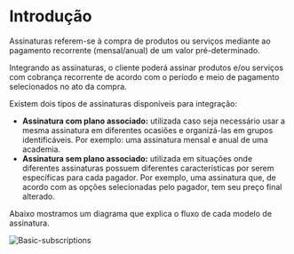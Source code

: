 # Introdução

Assinaturas referem-se à compra de produtos ou serviços mediante ao pagamento recorrente (mensal/anual) de um valor pré-determinado.

Integrando as assinaturas, o cliente poderá assinar produtos e/ou serviços com cobrança recorrente de acordo com o período e meio de pagamento selecionados no ato da compra.

Existem dois tipos de assinaturas disponíveis para integração:

* **Assinatura com plano associado:** utilizada caso seja necessário usar a mesma assinatura em diferentes ocasiões e organizá-las em grupos identificáveis. Por exemplo: uma assinatura mensal e anual de uma academia.
* **Assinatura sem plano associado:** utilizada em situações onde diferentes assinaturas possuem diferentes características por serem específicas para cada pagador. Por exemplo, uma assinatura que, de acordo com as opções selecionadas pelo pagador, tem seu preço final alterado.

Abaixo mostramos um diagrama que explica o fluxo de cada modelo de assinatura.

![Basic-subscriptions](subscriptions/Integrations-PT.png)
